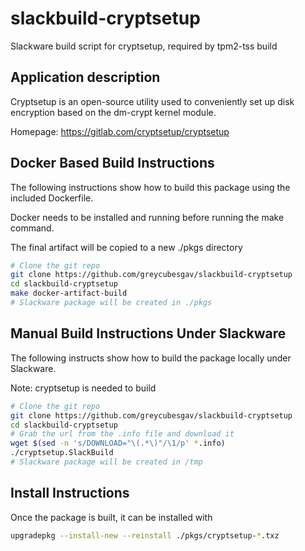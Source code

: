 # slackbuild-cryptsetup
Slackware build script for cryptsetup, required by tpm2-tss build

## Application description
Cryptsetup is an open-source utility used to conveniently set up disk encryption based
on the dm-crypt kernel module.

Homepage: https://gitlab.com/cryptsetup/cryptsetup

## Docker Based Build Instructions

The following instructions show how to build this package using the included Dockerfile.

Docker needs to be installed and running before running the make command.

The final artifact will be copied to a new ./pkgs directory

```bash
# Clone the git repo
git clone https://github.com/greycubesgav/slackbuild-cryptsetup
cd slackbuild-cryptsetup
make docker-artifact-build
# Slackware package will be created in ./pkgs
```

## Manual Build Instructions Under Slackware

The following instructs show how to build the package locally under Slackware.

Note: cryptsetup is needed to build

```bash
# Clone the git repo
git clone https://github.com/greycubesgav/slackbuild-cryptsetup
cd slackbuild-cryptsetup
# Grab the url from the .info file and download it
wget $(sed -n 's/DOWNLOAD="\(.*\)"/\1/p' *.info)
./cryptsetup.SlackBuild
# Slackware package will be created in /tmp
```

## Install Instructions

Once the package is built, it can be installed with

```bash
upgradepkg --install-new --reinstall ./pkgs/cryptsetup-*.txz
```